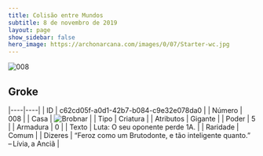 ```yaml
---
title: Colisão entre Mundos
subtitle: 8 de novembro de 2019
layout: page
show_sidebar: false
hero_image: https://archonarcana.com/images/0/07/Starter-wc.jpg
---
```


![008](https://cdn.keyforgegame.com/media/card_front/pt/452_008_C9QCC7MWQW8G_pt.png)

## Groke

|----|----|
| ID | c62cd05f-a0d1-42b7-b084-c9e32e078da0 |
| Número | 008 |
| Casa | ![Brobnar](https://archonarcana.com/images/thumb/e/e0/Brobnar.png/22px-Brobnar.png "Brobnar") |
| Tipo | Criatura |
| Atributos | Gigante |
| Poder | 5 |
| Armadura | 0 |
| Texto | Luta: O seu oponente perde 1A. |
| Raridade | Comum |
| Dizeres | “Feroz como um Brutodonte,  e tão inteligente quanto.” – Lívia, a Anciã |